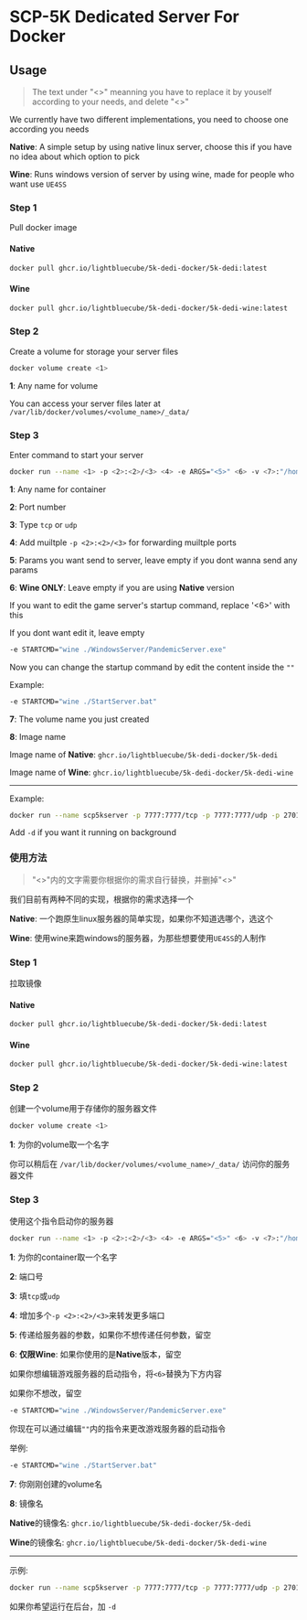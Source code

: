 # SCP-5K Dedicated Server For Docker

## Usage

> The text under "<>" meanning you have to replace it by youself according to your needs, and delete "<>"

We currently have two different implementations, you need to choose one according you needs

**Native**: A simple setup by using native linux server, choose this if you have no idea about which option to pick

**Wine**: Runs windows version of server by using wine, made for people who want use `UE4SS`

### Step 1

Pull docker image

#### Native

```bash
docker pull ghcr.io/lightbluecube/5k-dedi-docker/5k-dedi:latest
```
#### Wine

```bash
docker pull ghcr.io/lightbluecube/5k-dedi-docker/5k-dedi-wine:latest
```

### Step 2

Create a volume for storage your server files

```bash
docker volume create <1>
```

**1**: Any name for volume

You can access your server files later at `/var/lib/docker/volumes/<volume_name>/_data/`

### Step 3

Enter command to start your server

```bash
docker run --name <1> -p <2>:<2>/<3> <4> -e ARGS="<5>" <6> -v <7>:"/home/5k/Steam/steamapps/common/SCP Pandemic Dedicated Server" <8>
```

**1**: Any name for container

**2**: Port number

**3**: Type `tcp` or `udp`

**4**: Add muiltple `-p <2>:<2>/<3>` for forwarding muiltple ports

**5**: Params you want send to server, leave empty if you dont wanna send any params

**6**: **Wine ONLY**: Leave empty if you are using **Native** version

If you want to edit the game server's startup command, replace '<6>' with this

If you dont want edit it, leave empty

```bash
-e STARTCMD="wine ./WindowsServer/PandemicServer.exe"
```

Now you can change the startup command by edit the content inside the `""`

Example:

```bash
-e STARTCMD="wine ./StartServer.bat"
```

**7**: The volume name you just created

**8**: Image name

Image name of **Native**: `ghcr.io/lightbluecube/5k-dedi-docker/5k-dedi`

Image name of **Wine**: `ghcr.io/lightbluecube/5k-dedi-docker/5k-dedi-wine`

----

Example:

```bash
docker run --name scp5kserver -p 7777:7777/tcp -p 7777:7777/udp -p 27015:27015/tcp -p 27015:27015/udp -e ARGS="M_Sewer_CanalPVP -maprotation=M_Sewer_CanalPVP" -v 5k_volume:"/home/5k/Steam/steamapps/common/SCP Pandemic Dedicated Server" ghcr.io/lightbluecube/5k-dedi-docker/5k-dedi
```

Add `-d` if you want it running on background

### 使用方法

> "<>"内的文字需要你根据你的需求自行替换，并删掉"<>"

我们目前有两种不同的实现，根据你的需求选择一个

**Native**: 一个跑原生linux服务器的简单实现，如果你不知道选哪个，选这个

**Wine**: 使用wine来跑windows的服务器，为那些想要使用`UE4SS`的人制作

### Step 1

拉取镜像

#### Native

```bash
docker pull ghcr.io/lightbluecube/5k-dedi-docker/5k-dedi:latest
```
#### Wine

```bash
docker pull ghcr.io/lightbluecube/5k-dedi-docker/5k-dedi-wine:latest
```

### Step 2

创建一个volume用于存储你的服务器文件

```bash
docker volume create <1>
```

**1**: 为你的volume取一个名字

你可以稍后在 `/var/lib/docker/volumes/<volume_name>/_data/` 访问你的服务器文件

### Step 3

使用这个指令启动你的服务器

```bash
docker run --name <1> -p <2>:<2>/<3> <4> -e ARGS="<5>" <6> -v <7>:"/home/5k/Steam/steamapps/common/SCP Pandemic Dedicated Server" <8>
```

**1**: 为你的container取一个名字

**2**: 端口号

**3**: 填`tcp`或`udp`

**4**: 增加多个`-p <2>:<2>/<3>`来转发更多端口

**5**: 传递给服务器的参数，如果你不想传递任何参数，留空

**6**: **仅限Wine**: 如果你使用的是**Native**版本，留空

如果你想编辑游戏服务器的启动指令，将`<6>`替换为下方内容

如果你不想改，留空

```bash
-e STARTCMD="wine ./WindowsServer/PandemicServer.exe"
```

你现在可以通过编辑`""`内的指令来更改游戏服务器的启动指令

举例:

```bash
-e STARTCMD="wine ./StartServer.bat"
```

**7**: 你刚刚创建的volume名

**8**: 镜像名

**Native**的镜像名: `ghcr.io/lightbluecube/5k-dedi-docker/5k-dedi`

**Wine**的镜像名: `ghcr.io/lightbluecube/5k-dedi-docker/5k-dedi-wine`

----

示例:

```bash
docker run --name scp5kserver -p 7777:7777/tcp -p 7777:7777/udp -p 27015:27015/tcp -p 27015:27015/udp -e ARGS="M_Sewer_CanalPVP -maprotation=M_Sewer_CanalPVP" -v 5k_volume:"/home/5k/Steam/steamapps/common/SCP Pandemic Dedicated Server" ghcr.io/lightbluecube/5k-dedi-docker/5k-dedi
```

如果你希望运行在后台，加 `-d`
